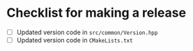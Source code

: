 # Checklist for making a release

- [ ] Updated version code in `src/common/Version.hpp`
- [ ] Updated version code in `CMakeLists.txt`
